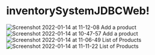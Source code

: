 # inventorySystemJDBCWeb!

![Screenshot 2022-01-14 at 11-12-08 Add a product](https://user-images.githubusercontent.com/73199240/149498597-de936e1c-6e4c-4f40-8426-26282dde85c4.png)
![Screenshot 2022-01-14 at 10-47-57 Add a product](https://user-images.githubusercontent.com/73199240/149497929-2c8def4d-7803-47d5-a991-761431140307.png)
![Screenshot 2022-01-14 at 11-06-49 List of Products](https://user-images.githubusercontent.com/73199240/149497942-628c1232-bcf8-4a4e-a9e4-de285a0210f9.png)
![Screenshot 2022-01-14 at 11-11-22 List of Products](https://user-images.githubusercontent.com/73199240/149498474-bb875a4e-c188-48fd-a063-d78067a96416.png)
